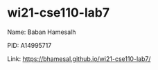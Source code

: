 # wi21-cse110-lab7

Name: Baban Hamesalh

PID: A14995717

Link: https://bhamesal.github.io/wi21-cse110-lab7/

